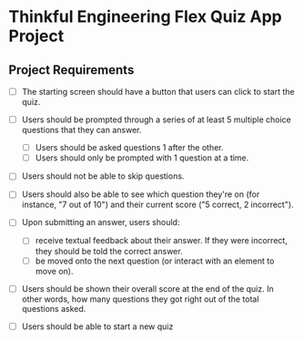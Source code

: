 # Thinkful Engineering Flex Quiz App Project

## Project Requirements

- [ ] The starting screen should have a button that users can click to start the quiz.
- [ ] Users should be prompted through a series of at least 5 multiple choice questions that they can answer.
  - [ ] Users should be asked questions 1 after the other.
  - [ ] Users should only be prompted with 1 question at a time.
- [ ] Users should not be able to skip questions.
- [ ] Users should also be able to see which question they're on (for instance, "7 out of 10") and their current score ("5 correct, 2 incorrect").
- [ ] Upon submitting an answer, users should:
  - [ ] receive textual feedback about their answer. If they were incorrect, they should be told the correct answer.
  - [ ] be moved onto the next question (or interact with an element to move on).
- [ ] Users should be shown their overall score at the end of the quiz. In other words, how many questions they got right out of the total questions asked.
- [ ] Users should be able to start a new quiz
  